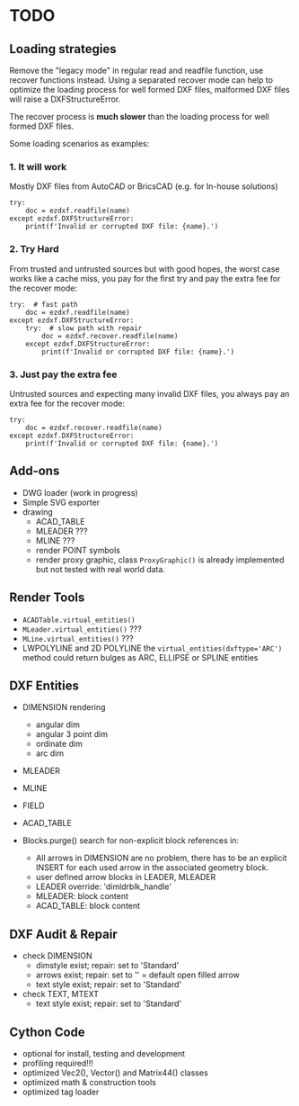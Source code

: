 TODO
====

## Loading strategies

Remove the "legacy mode" in regular read and readfile function, use recover 
functions instead. Using a separated recover mode can help to optimize the 
loading process for well formed DXF files, malformed DXF files will raise 
a DXFStructureError. 

The recover process is __much slower__ than the loading process for well 
formed DXF files.

Some loading scenarios as examples:

### 1. It will work

Mostly DXF files from AutoCAD or BricsCAD (e.g. for In-house solutions)

```
try:
    doc = ezdxf.readfile(name)  
except ezdxf.DXFStructureError:
    print(f'Invalid or corrupted DXF file: {name}.')
```
    
### 2. Try Hard 

From trusted and untrusted sources but with good hopes, the worst case works 
like a cache miss, you pay for the first try and pay the extra fee for the 
recover mode:

```
try:  # fast path
    doc = ezdxf.readfile(name)  
except ezdxf.DXFStructureError:
    try:  # slow path with repair
        doc = ezdxf.recover.readfile(name)
    except ezdxf.DXFStructureError:
        print(f'Invalid or corrupted DXF file: {name}.')
```
        
### 3. Just pay the extra fee

Untrusted sources and expecting many invalid DXF files, you always pay an 
extra fee for the recover mode:

```
try:
    doc = ezdxf.recover.readfile(name)
except ezdxf.DXFStructureError:
    print(f'Invalid or corrupted DXF file: {name}.')
```

   
Add-ons
-------

- DWG loader (work in progress)
- Simple SVG exporter
- drawing
    - ACAD_TABLE
    - MLEADER ???
    - MLINE ???
    - render POINT symbols
    - render proxy graphic, class `ProxyGraphic()` is already 
      implemented but not tested with real world data.
         

Render Tools
------------

- `ACADTable.virtual_entities()`
- `MLeader.virtual_entities()` ???
- `MLine.virtual_entities()` ???
- LWPOLYLINE and 2D POLYLINE the `virtual_entities(dxftype='ARC')` method
  could return bulges as ARC, ELLIPSE or SPLINE entities
  

DXF Entities
------------

- DIMENSION rendering
    - angular dim
    - angular 3 point dim
    - ordinate dim
    - arc dim
- MLEADER
- MLINE
- FIELD
- ACAD_TABLE

- Blocks.purge() search for non-explicit block references in:
    - All arrows in DIMENSION are no problem, there has to be an explicit 
      INSERT for each used arrow in the associated geometry block.
    - user defined arrow blocks in LEADER, MLEADER
    - LEADER override: 'dimldrblk_handle'
    - MLEADER: block content
    - ACAD_TABLE: block content


DXF Audit & Repair
------------------

- check DIMENSION
    - dimstyle exist; repair: set to 'Standard'
    - arrows exist; repair: set to '' = default open filled arrow
    - text style exist; repair: set to 'Standard'
- check TEXT, MTEXT
    - text style exist; repair: set to 'Standard'


Cython Code
-----------

- optional for install, testing and development
- profiling required!!!
- optimized Vec2(), Vector() and Matrix44() classes
- optimized math & construction tools
- optimized tag loader
